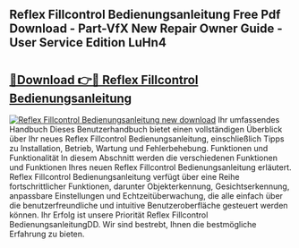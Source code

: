 ## Reflex Fillcontrol Bedienungsanleitung Free Pdf Download - Part-VfX New Repair Owner Guide - User Service Edition LuHn4

# <h2><a href="http://df3ciyp.blite.top/?on=Reflex+Fillcontrol+Bedienungsanleitung">🔗Download 👉🔴 Reflex Fillcontrol Bedienungsanleitung</a></h2>

[![Reflex Fillcontrol Bedienungsanleitung new download](https://i.imgur.com/lujVjoI.png)](http://df3ciyp.blite.top/?on=Reflex+Fillcontrol+Bedienungsanleitung)
Ihr umfassendes Handbuch Dieses Benutzerhandbuch bietet einen vollständigen Überblick über Ihr neues Reflex Fillcontrol Bedienungsanleitung, einschließlich Tipps zu Installation, Betrieb, Wartung und Fehlerbehebung. Funktionen und Funktionalität In diesem Abschnitt werden die verschiedenen Funktionen und Funktionen Ihres neuen Reflex Fillcontrol Bedienungsanleitung erläutert. Reflex Fillcontrol Bedienungsanleitung verfügt über eine Reihe fortschrittlicher Funktionen, darunter Objekterkennung, Gesichtserkennung, anpassbare Einstellungen und Echtzeitüberwachung, die alle einfach über die benutzerfreundliche und intuitive Benutzeroberfläche gesteuert werden können. Ihr Erfolg ist unsere Priorität Reflex Fillcontrol BedienungsanleitungDD. Wir sind bestrebt, Ihnen die bestmögliche Erfahrung zu bieten.
